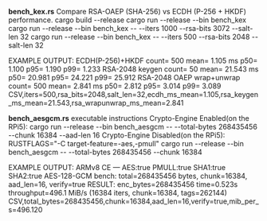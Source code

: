 **bench_kex.rs** 
Compare RSA-OAEP (SHA-256) vs ECDH (P-256 + HKDF) performance.
cargo build --release
cargo run --release --bin bench_kex
cargo run --release --bin bench_kex -- --iters 1000 --rsa-bits 3072 --salt-len 32
cargo run --release --bin bench_kex -- --iters 500 --rsa-bits 2048 --salt-len 32

EXAMPLE OUTPUT:
ECDH(P-256)+HKDF                 count=  500  mean=  1.105 ms  p50=  1.100  p95=  1.190  p99=  1.233
RSA-2048 keygen                  count=   50  mean= 21.543 ms  p50= 20.981  p95= 24.221  p99= 25.912
RSA-2048 OAEP wrap+unwrap        count=  500  mean=  2.841 ms  p50=  2.812  p95=  3.014  p99=  3.089
CSV,iters=500,rsa_bits=2048,salt_len=32,ecdh_ms_mean=1.105,rsa_keygen_ms_mean=21.543,rsa_wrapunwrap_ms_mean=2.841

**bench_aesgcm.rs** executable instructions
Crypto-Engine Enabled(on the RPi5):
cargo run --release --bin bench_aesgcm -- --total-bytes 268435456 --chunk 16384 --aad-len 16
Crypto-Engine Disabled(on the RPi5):
RUSTFLAGS="-C target-feature=-aes,-pmull" cargo run --release --bin bench_aesgcm -- --total-bytes 268435456 --chunk 16384

EXAMPLE OUTPUT:
ARMv8 CE — AES:true PMULL:true SHA1:true SHA2:true
AES-128-GCM bench: total=268435456 bytes, chunk=16384, aad_len=16, verify=true
RESULT: enc_bytes=268435456 time=0.523s throughput=496.1 MiB/s (16384 iters, chunk=16384, tags=262144)
CSV,total_bytes=268435456,chunk=16384,aad_len=16,verify=true,mib_per_s=496.120
